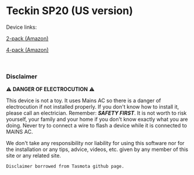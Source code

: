 # Teckin SP20 (US version)

Device links:

[2-pack (Amazon)](https://www.amazon.com/gp/product/B079Q5W22B)

[4-pack (Amazon)](https://www.amazon.com/gp/product/B07CVFD2KC)

<br>

### Disclaimer

:warning: **DANGER OF ELECTROCUTION** :warning:

This device is not a toy. It uses Mains AC so there is a danger of electrocution if not installed properly. If you don't know how to install it, please call an electrician. Remember: _**SAFETY FIRST**_. It is not worth to risk yourself, your family and your home if you don't know exactly what you are doing. Never try to connect a wire to flash a device while it is connected to MAINS AC.

We don't take any responsibility nor liability for using this software nor for the installation or any tips, advice, videos, etc. given by any member of this site or any related site.

```
Disclaimer borrowed from Tasmota github page.
```

